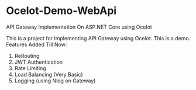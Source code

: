 # Ocelot-Demo-WebApi
API Gateway Implementation On ASP.NET Core using Ocelot

  This is a project for Implementing API Gateway using Ocelot. This is a demo.
  Features Added Till Now:
  1.  ReRouting
  2.  JWT Authentication
  3.  Rate Limiting
  4.  Load Balancing (Very Basic)
  5.  Logging (using Nlog on Gateway)

